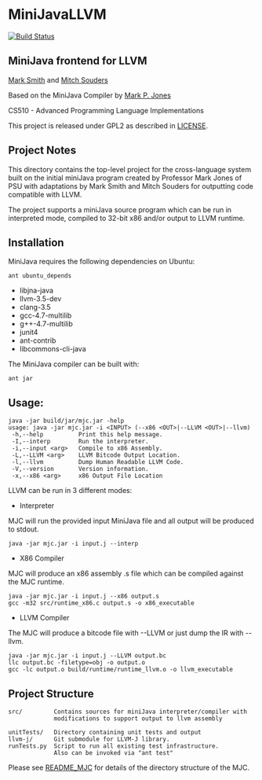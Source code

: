 # MiniJavaLLVM

[![Build Status](https://travis-ci.org/MiniJavaCompiler/MiniJavaLLVM.svg?branch=master)](https://travis-ci.org/MiniJavaCompiler/MiniJavaLLVM)

## MiniJava frontend for LLVM

[Mark Smith](http://github.com/maspdx) and [Mitch Souders](http://github.com/crzysdrs)

Based on the MiniJava Compiler by [Mark P. Jones](http://github.com/zipwith)

CS510 - Advanced Programming Language Implementations

This project is released under GPL2 as described in [LICENSE](LICENSE).

## Project Notes

This directory contains the top-level project for the cross-language system built on the initial miniJava program created by Professor Mark Jones of PSU with adaptations by Mark Smith and Mitch Souders for outputting code compatible with LLVM.

The project supports a miniJava source program which can be run in interpreted mode, compiled to 32-bit x86 and/or output to LLVM runtime.

## Installation

MiniJava requires the following dependencies on Ubuntu:

    ant ubuntu_depends

* libjna-java
* llvm-3.5-dev
* clang-3.5
* gcc-4.7-multilib
* g++-4.7-multilib
* junit4
* ant-contrib
* libcommons-cli-java

The MiniJava compiler can be built with:

    ant jar

## Usage:

```
java -jar build/jar/mjc.jar -help
usage: java -jar mjc.jar -i <INPUT> (--x86 <OUT>|--LLVM <OUT>|--llvm)
 -h,--help          Print this help message.
 -I,--interp        Run the interpreter.
 -i,--input <arg>   Compile to x86 Assembly.
 -L,--LLVM <arg>    LLVM Bitcode Output Location.
 -l,--llvm          Dump Human Readable LLVM Code.
 -V,--version       Version information.
 -x,--x86 <arg>     x86 Output File Location
```

LLVM can be run in 3 different modes:

* Interpreter 

 MJC will run the provided input MiniJava file and all output will be produced to stdout.
 ```
 java -jar mjc.jar -i input.j --interp
 ```

* X86 Compiler

 MJC will produce an x86 assembly .s file which can be compiled against the MJC runtime.

 ```
 java -jar mjc.jar -i input.j --x86 output.s
 gcc -m32 src/runtime_x86.c output.s -o x86_executable
 ```

* LLVM Compiler

 The MJC will produce a bitcode file with --LLVM or just dump the IR with --llvm.

 ```
java -jar mjc.jar -i input.j --LLVM output.bc
llc output.bc -filetype=obj -o output.o
gcc -lc output.o build/runtime/runtime_llvm.o -o llvm_executable
```

## Project Structure

```
src/         Contains sources for miniJava interpreter/compiler with 
             modifications to support output to llvm assembly
 
unitTests/   Directory containing unit tests and output
llvm-j/      Git submodule for LLVM-J library.
runTests.py  Script to run all existing test infrastructure.
             Also can be invoked via "ant test"

```

Please see [README_MJC](README_MJC) for details of the directory structure of the MJC.
